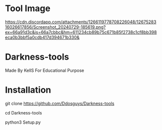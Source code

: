 # Tool Image 

https://cdn.discordapp.com/attachments/1266119778708226048/1267528316026617856/Screenshot_20240729-185619.png?ex=66a91d3c&is=66a7cbbc&hm=611234cb89b75c671b85f2738c1cf8bb398eca0b3bbf5a0cdb417d394671b330&


# Darkness-tools
Made By KellS 
For Educational Purpose 

# Installation

git clone https://github.com/Ddosguys/Darkness-tools

cd Darkness-tools

python3 Setup.py
